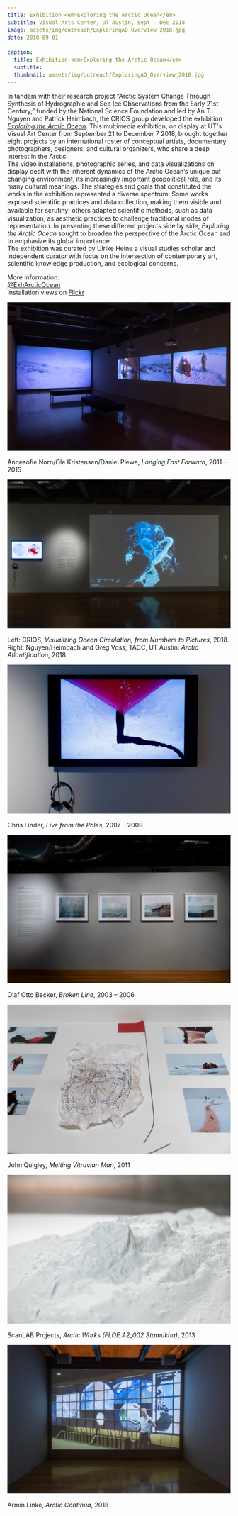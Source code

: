 ```yaml
---
title: Exhibition <em>Exploring the Arctic Ocean</em>
subtitle: Visual Arts Center, UT Austin, Sept - Dec 2018
image: assets/img/outreach/ExploringAO_Overview_2018.jpg
date: 2018-09-01

caption:
  title: Exhibition <em>Exploring the Arctic Ocean</em>
  subtitle: 
  thumbnail: assets/img/outreach/ExploringAO_Overview_2018.jpg
---
```

In tandem with their research project “Arctic System Change Through Synthesis of Hydrographic and Sea Ice Observations from the Early 21st Century,” funded by the National Science Foundation and led by An T. Nguyen and Patrick Heimbach, the CRIOS group developed the exhibition [*Exploring the Arctic Ocean*](http://utvac.org/event/exploring-arctic-ocean). This multimedia exhibition, on display at UT's Visual Art Center from September 21 to December 7 2018, brought together eight projects by an international roster of conceptual artists, documentary photographers, designers, and cultural organizers, who share a deep interest in the Arctic. 
<br>
The video installations, photographic series, and data visualizations on display dealt with the inherent dynamics of the Arctic Ocean’s unique but changing environment, its increasingly important geopolitical role, and its many cultural meanings. The strategies and goals that constituted the works in the exhibition represented a diverse spectrum: Some works exposed scientiﬁc practices and data collection, making them visible and available for scrutiny; others adapted scientiﬁc methods, such as data visualization, as aesthetic practices to challenge traditional modes of representation. In presenting these different projects side by side, *Exploring the Arctic Ocean* sought to broaden the perspective of the Arctic Ocean and to emphasize its global importance.
<br>
The exhibition was curated by Ulrike Heine a visual studies scholar and independent curator with focus on the intersection of contemporary art, scientific knowledge production, and ecological concerns. 

More information:<br>
[@ExhArcticOcean](https://twitter.com/exharcticocean?lang=en)
<br>
Installation views on [Flickr](http://flic.kr/s/aHsmubJbyH)

<div class="text-muted">
  <img class="img-fluid" src="assets/img/outreach/ExploringAO-Norn_et_al_2018.jpg">
  <p class="image-caption">Annesofie Norn/Ole Kristensen/Daniel Plewe, <em>Longing Fast Forward</em>, 2011 – 2015</p>
</div>

<div class="text-muted">
  <img class="img-fluid" src="assets/img/outreach/ExploringAO-CRIOS_2018.jpg">
  <p class="image-caption">Left: CRIOS, <em>Visualizing Ocean Circulation, from Numbers to Pictures</em>, 2018. Right: Nguyen/Heimbach and Greg Voss, TACC, UT Austin: <em>Arctic Atlantification</em>, 2018</p>
</div>

<div class="text-muted">
  <img class="img-fluid" src="assets/img/outreach/ExploringAO-Linder_2018.jpg">
  <p class="image-caption">Chris Linder, <em>Live from the Poles</em>, 2007 – 2009</p>
</div>

<div class="text-muted">
  <img class="img-fluid" src="assets/img/outreach/ExploringAO-Becker_2018.jpg">
  <p class="image-caption">Olaf Otto Becker, <em>Broken Line</em>, 2003 – 2006</p>
</div>

<div class="text-muted">
  <img class="img-fluid" src="assets/img/outreach/ExploringAO-Quigley_2018.jpg">
  <p class="image-caption">John Quigley, <em>Melting Vitruvian Man</em>, 2011</p> 
</div>

<div class="text-muted">
  <img class="img-fluid" src="assets/img/outreach/ExploringAO-Scanlab_2018.jpg">
  <p class="image-caption">ScanLAB Projects, <em>Arctic Works (FLOE A2_002 Stamukha)</em>, 2013</p>
</div>

<div class="text-muted">
  <img class="img-fluid" src="assets/img/outreach/ExploringAO-Linke_Heimbach_2018.jpg">
  <p class="image-caption">Armin Linke, <em>Arctic Continua</em>, 2018</p>
</div>

